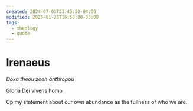 ```yaml
---
created: 2024-07-01T23:43:52-04:00
modified: 2025-01-23T16:50:20-05:00
tags:
  - theology
  - quote
---
```


# Irenaeus

*Doxa  theou zoeh anthropou*

Gloria Dei vivens homo

Cp my statement about our own abundance as the fullness of who we are.
